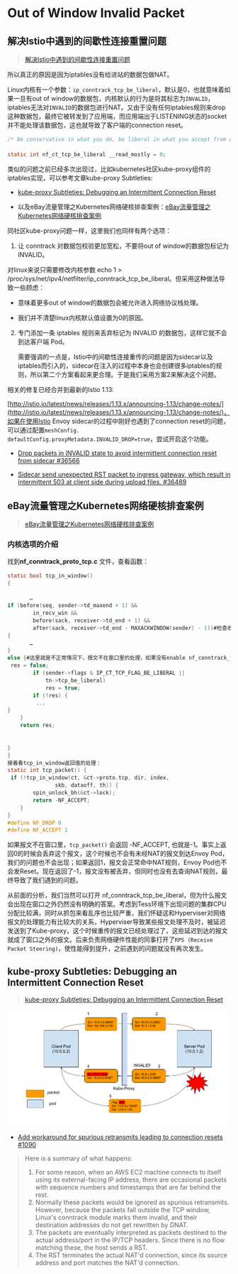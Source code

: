 # Out of Window Invalid Packet

## 解决Istio中遇到的间歇性连接重置问题

> [解决Istio中遇到的间歇性连接重置问题](https://maimai.cn/article/detail?fid=1716626083&efid=exAQgZXTj-4Tzk8rKYSjiA)



所以真正的原因是因为iptables没有给进站的数据包做NAT。

Linux内核有一个参数：`ip_conntrack_tcp_be_liberal`，默认是0，也就意味着如果一旦有out of window的数据包，内核默认的行为是将其标志为`INVALID`，iptables无法对`INVALID`的数据包进行NAT。又由于没有任何iptables规则来drop这种数据包，最终它被转发到了应用端，而应用端出于LISTENING状态的socket并不能处理该数据包，这也就导致了客户端的connection reset。

```c
/* Be conservative in what you do, be liberal in what you accept from others. If it's non-zero, we mark only out of window RST segments as INVALID. */

static int nf_ct_tcp_be_liberal __read_mostly = 0;
```



类似的问题之前已经多次出现过，比如kubernetes社区kube-proxy组件的iptables实现，可以参考文章kube-proxy Subtleties: 

- [kube-proxy Subtleties: Debugging an Intermittent Connection Reset](http://kubernetes.io/blog/2019/03/29/kube-proxy-subtleties-debugging-an-intermittent-connection-reset/)

- 以及eBay流量管理之Kubernetes网络硬核排查案例：[eBay流量管理之Kubernetes网络硬核排查案例](http://mp.weixin.qq.com/s/phcaowQWFQf9dzFCqxSCJA)



同社区kube-proxy问题一样，这里我们也同样有两个选项：

1. 让 conntrack 对数据包校验更加宽松，不要将out of window的数据包标记为 INVALID。

对linux来说只需要修改内核参数 echo 1 > /proc/sys/net/ipv4/netfilter/ip_conntrack_tcp_be_liberal。但采用这种做法导致一些顾虑：

- 意味着更多out of window的数据包会被允许进入网络协议栈处理。

- 我们并不清楚linux内核默认值设置为0的原因。

2. 专门添加一条 iptables 规则来丢弃标记为 INVALID 的数据包，这样它就不会到达客户端 Pod。

    需要强调的一点是，Istio中的间歇性连接重传的问题是因为sidecar以及iptables而引入的，sidecar在注入的过程中本身也会创建很多iptables的规则，所以第二个方案看起来更合理。于是我们采用方案2来解决这个问题。





相关的修复已经合并到最新的Istio 1.13:

[http://istio.io/latest/news/releases/1.13.x/announcing-1.13/change-notes/](http://istio.io/latest/news/releases/1.13.x/announcing-1.13/change-notes/)，如果在使用Istio Envoy sidecar的过程中刚好也遇到了connection reset的问题，可以通过配置`meshConfig. defaultConfig.proxyMetadata.INVALID_DROP=true`，尝试开启这个功能。



- [Drop packets in INVALID state to avoid intermittent connection reset from sidecar #36566](https://github.com/istio/istio/pull/36566)

- [Sidecar send unexpected RST packet to ingress gateway, which result in intermittent 503 at client side during upload files. #36489](https://github.com/istio/istio/issues/36489)





## eBay流量管理之Kubernetes网络硬核排查案例

> [eBay流量管理之Kubernetes网络硬核排查案例](http://mp.weixin.qq.com/s/phcaowQWFQf9dzFCqxSCJA)



### 内核选项的介绍

找到**nf_conntrack_proto_tcp.c** 文件，查看函数：

```c
static bool tcp_in_window()
{
      
       …
if (before(seq, sender->td_maxend + 1) &&
        in_recv_win &&
        before(sack, receiver->td_end + 1) &&
        after(sack, receiver->td_end - MAXACKWINDOW(sender) - 1))#检查收到的包的序列号是否在TCP接收窗口之内
{
       …
}
else {#这里就是不正常情况下，报文不在窗口里的处理，如果没有enable nf_conntrack_tcp_be_liberal, 那么res为false， 反之为true
 res = false; 
        if (sender->flags & IP_CT_TCP_FLAG_BE_LIBERAL ||
            tn->tcp_be_liberal)
            res = true;
        if (!res) {
         ...
}
    }
    return res;


}
}
接着看tcp_in_window返回值的处理：
static int tcp_packet() {
 if (!tcp_in_window(ct, &ct->proto.tcp, dir, index,
               skb, dataoff, th)) {
        spin_unlock_bh(&ct->lock);
        return -NF_ACCEPT;
    }
}
#define NF_DROP 0
#define NF_ACCEPT 1
```



如果报文不在窗口里，`tcp_packet()` 会返回 -NF_ACCEPT, 也就是-1。事实上返回0的时候会丢弃这个报文，这个时候也不会有未经NAT的报文到达Envoy Pod，我们的问题也不会出现；如果返回1，报文会正常命中NAT规则，Envoy Pod也不会发Reset。现在返回了-1，报文没有被丢弃，但同时也没有去查询NAT规则，最终导致了我们遇到的问题。



从前面的分析，我们当然可以打开 nf_conntrack_tcp_be_liberal，但为什么报文会出现在窗口之外仍然没有明确的答案。考虑到Tess环境下出现问题的集群CPU分配比较满，同时从抓包来看乱序也比较严重，我们怀疑这和Hyperviser对网络报文的处理能力有比较大的关系，Hyperviser导致某些报文处理不及时，被延迟发送到了Kube-proxy，这个时候重传的报文已经处理过了，这些延迟到达的报文就成了窗口之外的报文。后来负责网络硬件性能的同事打开了`RPS (Receive Packet Steering)`，使性能得到提升，之前遇到的问题就没有再次发生。



## kube-proxy Subtleties: Debugging an Intermittent Connection Reset

> [kube-proxy Subtleties: Debugging an Intermittent Connection Reset](http://kubernetes.io/blog/2019/03/29/kube-proxy-subtleties-debugging-an-intermittent-connection-reset/)



![connection-reset-packet-flow](out-of-window-invalid-conntrack.assets/connection-reset-packet-flow-16748129318414.png)



* [Add workaround for spurious retransmits leading to connection resets #1090](https://github.com/moby/libnetwork/issues/1090)

> Here is a summary of what happens:
>
> 1. For some reason, when an AWS EC2 machine connects to itself using its external-facing IP address, there are occasional packets with sequence numbers and timestamps that are far behind the rest.
> 2. Normally these packets would be ignored as spurious retransmits. However, because the packets fall outside the TCP window, Linux's conntrack module marks them invalid, and their destination addresses do not get rewritten by DNAT.
> 3. The packets are eventually interpreted as packets destined to the actual address/port in the IP/TCP headers. Since there is no flow matching these, the host sends a RST.
> 4. The RST terminates the actual NAT'd connection, since its source address and port matches the NAT'd connection.





